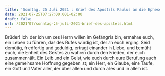 ```yaml
---
title: 'Sonntag, 25 Juli 2021 : Brief des Apostels Paulus an die Epheser 4,1-6.'
date: 2021-07-25T07:27:00.001+02:00
draft: false
url: /2021/07/sonntag-25-juli-2021-brief-des-apostels.html
---
```


Brüder! Ich, der ich um des Herrn willen im Gefängnis bin, ermahne euch, ein Leben zu führen, das des Rufes würdig ist, der an euch erging. Seid demütig, friedfertig und geduldig, ertragt einander in Liebe, und bemüht euch, die Einheit des Geistes zu wahren durch den Frieden, der euch zusammenhält. Ein Leib und ein Geist, wie euch durch eure Berufung auch eine gemeinsame Hoffnung gegeben ist; ein Herr, ein Glaube, eine Taufe, ein Gott und Vater aller, der über allem und durch alles und in allem ist.